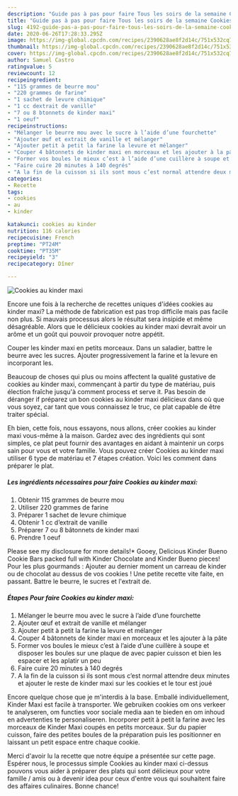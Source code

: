 ```yaml
---
description: "Guide pas à pas pour faire Tous les soirs de la semaine Cookies au kinder maxi"
title: "Guide pas à pas pour faire Tous les soirs de la semaine Cookies au kinder maxi"
slug: 4192-guide-pas-a-pas-pour-faire-tous-les-soirs-de-la-semaine-cookies-au-kinder-maxi
date: 2020-06-26T17:28:33.295Z
image: https://img-global.cpcdn.com/recipes/2390628ae8f2d14c/751x532cq70/cookies-au-kinder-maxi-photo-principale-de-la-recette.jpg
thumbnail: https://img-global.cpcdn.com/recipes/2390628ae8f2d14c/751x532cq70/cookies-au-kinder-maxi-photo-principale-de-la-recette.jpg
cover: https://img-global.cpcdn.com/recipes/2390628ae8f2d14c/751x532cq70/cookies-au-kinder-maxi-photo-principale-de-la-recette.jpg
author: Samuel Castro
ratingvalue: 5
reviewcount: 12
recipeingredient:
- "115 grammes de beurre mou"
- "220 grammes de farine"
- "1 sachet de levure chimique"
- "1 cc dextrait de vanille"
- "7 ou 8 btonnets de kinder maxi"
- "1 oeuf"
recipeinstructions:
- "Mélanger le beurre mou avec le sucre à l’aide d’une fourchette"
- "Ajouter œuf et extrait de vanille et mélanger"
- "Ajouter petit à petit la farine la levure et mélanger"
- "Couper 4 bâtonnets de kinder maxi en morceaux et les ajouter à la pâte"
- "Former vos boules le mieux c’est à l’aide d’une cuillère à soupe et disposer les boules sur une plaque de avec papier cuisson et bien les espacer et les aplatir un peu"
- "Faire cuire 20 minutes à 140 degrés"
- "A la fin de la cuisson si ils sont mous c’est normal attendre deux minutes et ajouter le reste de kinder maxi sur les cookies et le tour est joué"
categories:
- Recette
tags:
- cookies
- au
- kinder

katakunci: cookies au kinder 
nutrition: 116 calories
recipecuisine: French
preptime: "PT24M"
cooktime: "PT35M"
recipeyield: "3"
recipecategory: Dîner

---
```



![Cookies au kinder maxi](https://img-global.cpcdn.com/recipes/2390628ae8f2d14c/751x532cq70/cookies-au-kinder-maxi-photo-principale-de-la-recette.jpg)

Encore une fois à la recherche de recettes uniques d'idées cookies au kinder maxi? La méthode de fabrication est pas trop difficile mais pas facile non plus. Si mauvais processus alors le résultat sera insipide et même désagréable. Alors que le délicieux cookies au kinder maxi devrait avoir un arôme et un goût qui pouvoir provoquer notre appétit.

Couper les kinder maxi en petits morceaux. Dans un saladier, battre le beurre avec les sucres. Ajouter progressivement la farine et la levure en incorporant les.

Beaucoup de choses qui plus ou moins affectent la qualité gustative de cookies au kinder maxi, commençant à partir du type de matériau, puis élection fraîche jusqu'à comment process et serve it. Pas besoin de déranger if préparez un bon cookies au kinder maxi délicieux dans où que vous soyez, car tant que vous connaissez le truc, ce plat capable de être traiter spécial.


Eh bien, cette fois, nous essayons, nous allons, créer cookies au kinder maxi vous-même à la maison. Gardez avec des ingrédients qui sont simples, ce plat peut fournir des avantages en aidant à maintenir un corps sain pour vous et votre famille. Vous pouvez créer Cookies au kinder maxi utiliser 6 type de matériau et 7 étapes création. Voici les comment dans préparer le plat.

<!--inarticleads1-->

##### Les ingrédients nécessaires pour faire Cookies au kinder maxi:

1. Obtenir 115 grammes de beurre mou
1. Utiliser 220 grammes de farine
1. Préparer 1 sachet de levure chimique
1. Obtenir 1 cc d’extrait de vanille
1. Préparer 7 ou 8 bâtonnets de kinder maxi
1. Prendre 1 oeuf


Please see my disclosure for more details!* Gooey, Delicious Kinder Bueno Cookie Bars packed full with Kinder Chocolate and Kinder Bueno pieces! Pour les plus gourmands : Ajouter au dernier moment un carreau de kinder ou de chocolat au dessus de vos cookies ! Une petite recette vite faite, en passant. Battre le beurre, le sucres et l&#39;extrait de. 

<!--inarticleads2-->

##### Étapes Pour faire Cookies au kinder maxi:

1. Mélanger le beurre mou avec le sucre à l’aide d’une fourchette
1. Ajouter œuf et extrait de vanille et mélanger
1. Ajouter petit à petit la farine la levure et mélanger
1. Couper 4 bâtonnets de kinder maxi en morceaux et les ajouter à la pâte
1. Former vos boules le mieux c’est à l’aide d’une cuillère à soupe et disposer les boules sur une plaque de avec papier cuisson et bien les espacer et les aplatir un peu
1. Faire cuire 20 minutes à 140 degrés
1. A la fin de la cuisson si ils sont mous c’est normal attendre deux minutes et ajouter le reste de kinder maxi sur les cookies et le tour est joué


Encore quelque chose que je m&#39;interdis à la base. Emballé individuellement, Kinder Maxi est facile à transporter. We gebruiken cookies om ons verkeer te analyseren, om functies voor sociale media aan te bieden en om inhoud en advertenties te personaliseren. Incorporer petit à petit la farine avec les morceaux de Kinder Maxi coupés en petits morceaux. Sur du papier cuisson, faire des petites boules de la préparation puis les positionner en laissant un petit espace entre chaque cookie. 


Merci d'avoir lu la recette que notre équipe a présentée sur cette page. Espérer nous, le processus simple Cookies au kinder maxi ci-dessus pouvons vous aider à préparer des plats qui sont délicieux pour votre famille / amis ou à devenir idea pour ceux d'entre vous qui souhaitent faire des affaires culinaires. Bonne chance!
